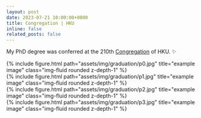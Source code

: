 ```yaml
---
layout: post
date: 2023-07-21 10:00:00+0800
title: Congregation | HKU
inline: false
related_posts: false
---
```


My PhD degree was conferred at the 210th [Congregation](https://www4.hku.hk/congreg/page/detail/1095) of HKU. :sparkles:

<div class="row">
    <div class="col-sm mt-3 mt-md-0">
        {% include figure.html path="assets/img/graduation/p0.jpg" title="example image" class="img-fluid rounded z-depth-1" %}
    </div>
</div>
<div class="row">
    <div class="col-sm mt-3 mt-md-0">
        {% include figure.html path="assets/img/graduation/p1.jpg" title="example image" class="img-fluid rounded z-depth-1" %}
    </div>
</div>
<div class="row">
    <div class="col-sm mt-3 mt-md-0">
        {% include figure.html path="assets/img/graduation/p2.jpg" title="example image" class="img-fluid rounded z-depth-1" %}
    </div>
</div>

<div class="row">
    <div class="col-sm mt-3 mt-md-0">
        {% include figure.html path="assets/img/graduation/p3.jpg" title="example image" class="img-fluid rounded z-depth-1" %}
    </div>
</div>
